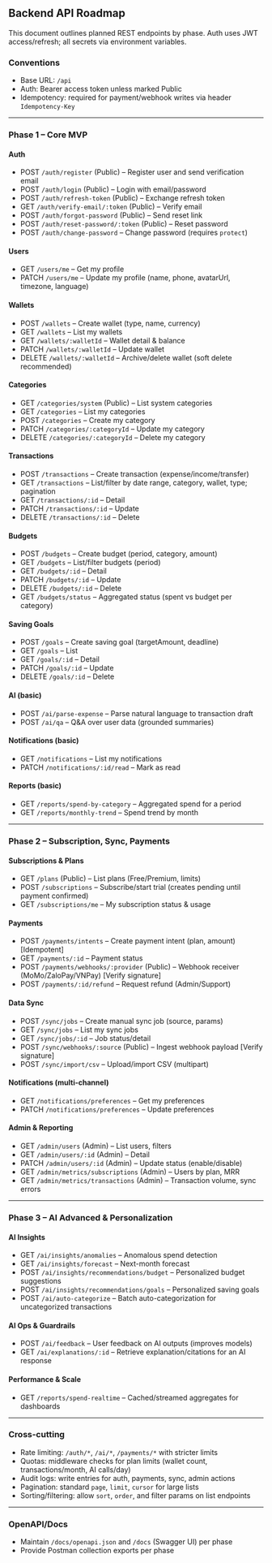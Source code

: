 ## Backend API Roadmap

This document outlines planned REST endpoints by phase. Auth uses JWT access/refresh; all secrets via environment variables.

### Conventions

- Base URL: `/api`
- Auth: Bearer access token unless marked Public
- Idempotency: required for payment/webhook writes via header `Idempotency-Key`

---

### Phase 1 – Core MVP

#### Auth

- POST `/auth/register` (Public) – Register user and send verification email
- POST `/auth/login` (Public) – Login with email/password
- POST `/auth/refresh-token` (Public) – Exchange refresh token
- GET `/auth/verify-email/:token` (Public) – Verify email
- POST `/auth/forgot-password` (Public) – Send reset link
- POST `/auth/reset-password/:token` (Public) – Reset password
- POST `/auth/change-password` – Change password (requires `protect`)

#### Users

- GET `/users/me` – Get my profile
- PATCH `/users/me` – Update my profile (name, phone, avatarUrl, timezone, language)

#### Wallets

- POST `/wallets` – Create wallet (type, name, currency)
- GET `/wallets` – List my wallets
- GET `/wallets/:walletId` – Wallet detail & balance
- PATCH `/wallets/:walletId` – Update wallet
- DELETE `/wallets/:walletId` – Archive/delete wallet (soft delete recommended)

#### Categories

- GET `/categories/system` (Public) – List system categories
- GET `/categories` – List my categories
- POST `/categories` – Create my category
- PATCH `/categories/:categoryId` – Update my category
- DELETE `/categories/:categoryId` – Delete my category

#### Transactions

- POST `/transactions` – Create transaction (expense/income/transfer)
- GET `/transactions` – List/filter by date range, category, wallet, type; pagination
- GET `/transactions/:id` – Detail
- PATCH `/transactions/:id` – Update
- DELETE `/transactions/:id` – Delete

#### Budgets

- POST `/budgets` – Create budget (period, category, amount)
- GET `/budgets` – List/filter budgets (period)
- GET `/budgets/:id` – Detail
- PATCH `/budgets/:id` – Update
- DELETE `/budgets/:id` – Delete
- GET `/budgets/status` – Aggregated status (spent vs budget per category)

#### Saving Goals

- POST `/goals` – Create saving goal (targetAmount, deadline)
- GET `/goals` – List
- GET `/goals/:id` – Detail
- PATCH `/goals/:id` – Update
- DELETE `/goals/:id` – Delete

#### AI (basic)

- POST `/ai/parse-expense` – Parse natural language to transaction draft
- POST `/ai/qa` – Q&A over user data (grounded summaries)

#### Notifications (basic)

- GET `/notifications` – List my notifications
- PATCH `/notifications/:id/read` – Mark as read

#### Reports (basic)

- GET `/reports/spend-by-category` – Aggregated spend for a period
- GET `/reports/monthly-trend` – Spend trend by month

---

### Phase 2 – Subscription, Sync, Payments

#### Subscriptions & Plans

- GET `/plans` (Public) – List plans (Free/Premium, limits)
- POST `/subscriptions` – Subscribe/start trial (creates pending until payment confirmed)
- GET `/subscriptions/me` – My subscription status & usage

#### Payments

- POST `/payments/intents` – Create payment intent (plan, amount) [Idempotent]
- GET `/payments/:id` – Payment status
- POST `/payments/webhooks/:provider` (Public) – Webhook receiver (MoMo/ZaloPay/VNPay) [Verify signature]
- POST `/payments/:id/refund` – Request refund (Admin/Support)

#### Data Sync

- POST `/sync/jobs` – Create manual sync job (source, params)
- GET `/sync/jobs` – List my sync jobs
- GET `/sync/jobs/:id` – Job status/detail
- POST `/sync/webhooks/:source` (Public) – Ingest webhook payload [Verify signature]
- POST `/sync/import/csv` – Upload/import CSV (multipart)

#### Notifications (multi-channel)

- GET `/notifications/preferences` – Get my preferences
- PATCH `/notifications/preferences` – Update preferences

#### Admin & Reporting

- GET `/admin/users` (Admin) – List users, filters
- GET `/admin/users/:id` (Admin) – Detail
- PATCH `/admin/users/:id` (Admin) – Update status (enable/disable)
- GET `/admin/metrics/subscriptions` (Admin) – Users by plan, MRR
- GET `/admin/metrics/transactions` (Admin) – Transaction volume, sync errors

---

### Phase 3 – AI Advanced & Personalization

#### AI Insights

- GET `/ai/insights/anomalies` – Anomalous spend detection
- GET `/ai/insights/forecast` – Next-month forecast
- POST `/ai/insights/recommendations/budget` – Personalized budget suggestions
- POST `/ai/insights/recommendations/goals` – Personalized saving goals
- POST `/ai/auto-categorize` – Batch auto-categorization for uncategorized transactions

#### AI Ops & Guardrails

- POST `/ai/feedback` – User feedback on AI outputs (improves models)
- GET `/ai/explanations/:id` – Retrieve explanation/citations for an AI response

#### Performance & Scale

- GET `/reports/spend-realtime` – Cached/streamed aggregates for dashboards

---

### Cross-cutting

- Rate limiting: `/auth/*`, `/ai/*`, `/payments/*` with stricter limits
- Quotas: middleware checks for plan limits (wallet count, transactions/month, AI calls/day)
- Audit logs: write entries for auth, payments, sync, admin actions
- Pagination: standard `page`, `limit`, `cursor` for large lists
- Sorting/filtering: allow `sort`, `order`, and filter params on list endpoints

---

### OpenAPI/Docs

- Maintain `/docs/openapi.json` and `/docs` (Swagger UI) per phase
- Provide Postman collection exports per phase

